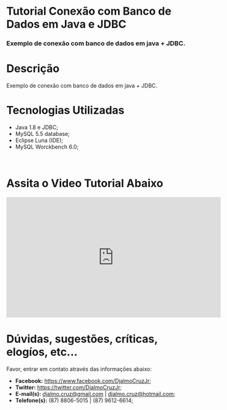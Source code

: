 <h1>Tutorial Conexão com Banco de Dados em Java e JDBC</h1>
<h3>Exemplo de conexão com banco de dados em java + JDBC.</h3>
<h1>Descrição</h1>
<p>Exemplo de conexão com banco de dados em java + JDBC.</p>
<h1>Tecnologias Utilizadas</h1>
<ul>
<li>Java 1.8 e JDBC;</li>
<li>MySQL 5.5 database;</li>
<li>Eclipse Luna (IDE);</li>
<li>MySQL Worckbench 6.0;</li>
</ul>
<br />
<h1>Assita o Video Tutorial Abaixo</h1>
<iframe width="560" height="315" src="https://www.youtube.com/embed/aC2Ox9zyQG8" frameborder="0" allowfullscreen></iframe>
<br />
<h1>Dúvidas, sugestões, críticas, elogíos, etc...</h1>
<p>Favor, entrar em contato através das informações abaixo:</p>
<ul>
<li><strong>Facebook:</strong> <a href="https://www.facebook.com/DjalmoCruzJr">https://www.facebook.com/DjalmoCruzJr</a>;</li>
<li><strong>Twitter:</strong> <a href="https://twitter.com/DjalmoCruzJr">https://twitter.com/DjalmoCruzJr</a>;</li>
<li><strong>E-mail(s):</strong> <a href="mailto:djalmo.cruz@gmail.com">djalmo.cruz@gmail.com</a> | <a href="mailto:djalmo.cruz@hotmail.com">djalmo.cruz@hotmail.com</a>;</li>
<li><strong>Telefone(s):</strong> (87) 8806-5015 | (87) 9612-6614;</li>
</ul>
